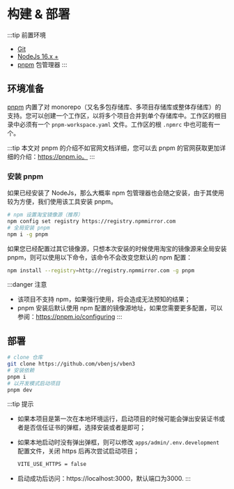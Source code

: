 # 构建 & 部署

:::tip 前置环境
- [Git](https://git-scm.com)
- [NodeJs 16.x +](https://nodejs.org/en)
- [pnpm](https://pnpm.io/) 包管理器
:::

## 环境准备

[pnpm](https://pnpm.io/) 内置了对 monorepo（又名多包存储库、多项目存储库或整体存储库）的支持。您可以创建一个工作区，以将多个项目合并到单个存储库中。工作区的根目录中必须有一个 `pnpm-workspace.yaml` 文件。工作区的根 `.npmrc` 中也可能有一个。

:::tip
本文对 pnpm 的介绍不如官网文档详细，您可以去 pnpm 的官网获取更加详细的介绍：https://pnpm.io。
:::

### 安装 pnpm

如果已经安装了 NodeJs，那么大概率 npm 包管理器也会随之安装，由于其使用较为方便，我们使用该工具安装 pnpm。

```bash
# npm 设置淘宝镜像源（推荐）
npm config set registry https://registry.npmmirror.com
# 全局安装 pnpm
npm i -g pnpm
```

如果您已经配置过其它镜像源，只想本次安装的时候使用淘宝的镜像源来全局安装 pnpm，则可以使用以下命令，该命令不会改变您默认的 npm 配置：

```bash
npm install --registry=http://registry.npmmirror.com -g pnpm
```

:::danger 注意
- 该项目不支持 npm，如果强行使用，将会造成无法预知的结果；
- pnpm 安装后默认使用 npm 配置的镜像源地址，如果您需要更多配置，可以参阅：https://pnpm.io/configuring
:::

## 部署

```bash
# clone 仓库
git clone https://github.com/vbenjs/vben3
# 安装依赖
pnpm i
# 以开发模式启动项目
pnpm dev
```

:::tip 提示
- 如果本项目是第一次在本地环境运行，启动项目的时候可能会弹出安装证书或者是否信任证书的弹框，选择安装或者是即可；
- 如果本地启动时没有弹出弹框，则可以修改 `apps/admin/.env.development` 配置文件，关闭 https 后再次尝试启动项目；

  ```bash
  VITE_USE_HTTPS = false
  ```

- 启动成功后访问：https://localhost:3000，默认端口为3000.
:::
